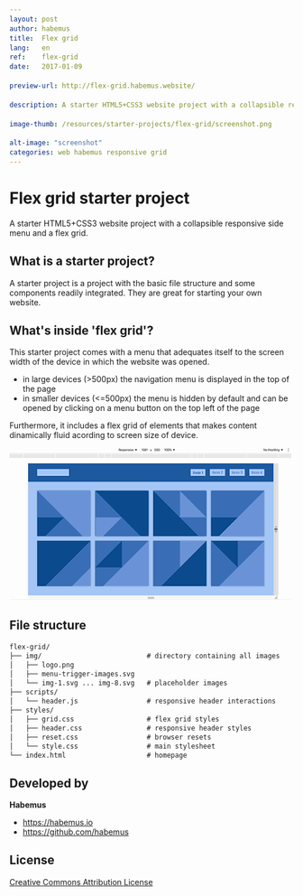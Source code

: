 ```yaml
---
layout: post
author: habemus
title:  Flex grid
lang:   en
ref:    flex-grid
date:   2017-01-09

preview-url: http://flex-grid.habemus.website/

description: A starter HTML5+CSS3 website project with a collapsible responsive side menu and a flex grid.

image-thumb: /resources/starter-projects/flex-grid/screenshot.png

alt-image: "screenshot"
categories: web habemus responsive grid
---
```

# Flex grid starter project

A starter HTML5+CSS3 website project with a collapsible responsive side menu and a flex grid.

## What is a starter project?

A starter project is a project with the basic file structure and some components readily integrated. They are great for starting your own website.

## What's inside 'flex grid'?

This starter project comes with a menu that adequates itself to the screen width of the device in which the website was opened.

- in large devices (>500px) the navigation menu is displayed in the top of the page
- in smaller devices (<=500px) the menu is hidden by default and can be opened by clicking on a menu button on the top left of the page

Furthermore, it includes a flex grid of elements that makes content dinamically fluid acording to screen size of device.


![preview](https://github.com/habemus/starter-flex-grid/raw/master/preview.gif "Preview")

## File structure

```
flex-grid/
├── img/                          # directory containing all images
│   ├── logo.png
│   ├── menu-trigger-images.svg
│   └── img-1.svg ... img-8.svg   # placeholder images
├── scripts/
│   └── header.js                 # responsive header interactions
├── styles/
│   ├── grid.css                  # flex grid styles
│   ├── header.css                # responsive header styles
│   ├── reset.css                 # browser resets
│   └── style.css                 # main stylesheet
└── index.html                    # homepage
```

## Developed by

**Habemus**

- <https://habemus.io>
- <https://github.com/habemus>

## License

[Creative Commons Attribution License](http://creativecommons.org/licenses/by/2.0/)
